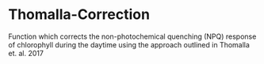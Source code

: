 # Thomalla-Correction
 Function which corrects the non-photochemical quenching (NPQ) response of chlorophyll during the daytime using the approach outlined in Thomalla et. al. 2017
